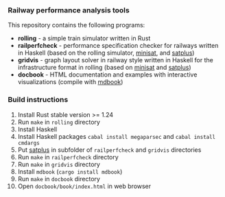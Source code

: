 ### Railway performance analysis tools

This repository contains the following programs:

 * **rolling** - a simple train simulator written in Rust
 * **railperfcheck** - performance specification checker for railways written in Haskell (based on the rolling simulator, [minisat](http://minisat.se/), and [satplus](https://github.com/koengit/satplus))
 * **gridvis** - graph layout solver in railway style written in Haskell for the infrastructure format in rolling (based on [minisat](http://minisat.se/) and [satplus](https://github.com/koengit/satplus))
 * **docbook** - HTML documentation and examples with interactive visualizations (compile with [mdbook](https://github.com/rust-lang-nursery/mdBook))

### Build instructions

1. Install Rust stable version >= 1.24
2. Run `make` in `rolling` directory
3. Install Haskell
4. Install Haskell packages `cabal install megaparsec` and `cabal install cmdargs`
5. Put [satplus](https://github.com/koengit/satplus.git) in subfolder of `railperfcheck` and `gridvis` directories
6. Run `make` in `railperfcheck` directory
7. Run `make` in `gridvis` directory
8. Install `mdbook` (`cargo install mdbook`)
9. Run `make` in `docbook` directory
10. Open `docbook/book/index.html` in web browser

